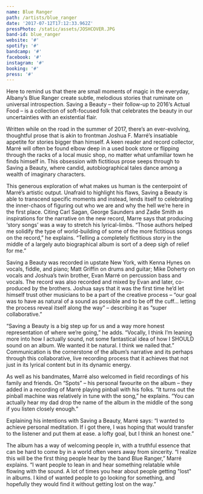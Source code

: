 ```yaml
---
name: Blue Ranger
path: /artists/blue_ranger
date: '2017-07-12T17:12:33.962Z'
pressPhoto: /static/assets/JOSHCOVER.JPG
band-id: blue_ranger
website: '#'
spotify: '#'
bandcamp: '#'
facebook: '#'
instagram: '#'
booking: '#'
press: '#'
---
```

Here to remind us that there are small moments of magic in the everyday, Albany’s Blue Ranger create subtle, melodious stories that ruminate on universal introspection. Saving a Beauty – their follow-up to 2016’s Actual Food – is a collection of soft-focused folk that celebrates the beauty in our uncertainties with an existential flair. 

Written while on the road in the summer of 2017, there’s an ever-evolving, thoughtful prose that is akin to frontman Joshua F. Marré’s insatiable appetite for stories bigger than himself. A keen reader and record collector, Marré will often be found elbow deep in a used book store or flipping through the racks of a local music shop, no matter what unfamiliar town he finds himself in. This obsession with fictitious prose seeps through to Saving a Beauty, where candid, autobiographical tales dance among a wealth of imaginary characters. 

This generous exploration of what makes us human is the centerpoint of Marré’s artistic output. Unafraid to highlight his flaws, Saving a Beauty is able to transcend specific moments and instead, lends itself to celebrating the inner-chaos of figuring out who we are and why the hell we’re here in the first place. Citing Carl Sagan, George Saunders and Zadie Smith as inspirations for the narrative on the new record, Marre says that producing ‘story songs’ was a way to stretch his lyrical-limbs. “Those authors helped me solidify the type of world-building of some of the more fictitious songs on the record,” he explains. “Telling a completely fictitious story in the middle of a largely auto biographical album is sort of a deep sigh of relief for me.”

Saving a Beauty was recorded in upstate New York, with Kenna Hynes on vocals, fiddle, and piano; Matt Griffin on drums and guitar; Mike Doherty on vocals and Joshua’s twin brother, Evan Marré on percussion bass and vocals. The record was also recorded and mixed by Evan and later, co-produced by the brothers. Joshua says that it was the first time he’d let himself trust other musicians to be a part of the creative process – “our goal was to have as natural of a sound as possible and to be off the cuff… letting the process reveal itself along the way” – describing it as “super collaborative.”

“Saving a Beauty is a big step up for us and a way more honest representation of where we’re going,” he adds. “Vocally, I think I’m leaning more into how I actually sound, not some fantastical idea of how I SHOULD sound on an album. We wanted it be natural. I think we nailed that.” Communication is the cornerstone of the album’s narrative and its perhaps through this collaborative, live recording process that it achieves that not just in its lyrical content but in its dynamic energy. 

As well as his bandmates, Marré also welcomed in field recordings of his family and friends. On “Spots” – his personal favourite on the album – they added in a recording of Marré playing pinball with his folks. “It turns out the pinball machine was relatively in tune with the song,” he explains. “You can actually hear my dad drop the name of the album in the middle of the song if you listen closely enough.”

Explaining his intentions with Saving a Beauty, Marré says: “I wanted to achieve personal meditation. If i got there, I was hoping that would transfer to the listener and put them at ease. a lofty goal, but I think an honest one.”

The album has a way of welcoming people in, with a truthful essence that can be hard to come by in a world often veers away from sincerity. “I realize this will be the first thing people hear by the band Blue Ranger,” Marré explains. “I want people to lean in and hear something relatable while flowing with the sound. A lot of times you hear about people getting "lost" in albums. I kind of wanted people to go looking for something, and hopefully they would find it without getting lost on the way.”
